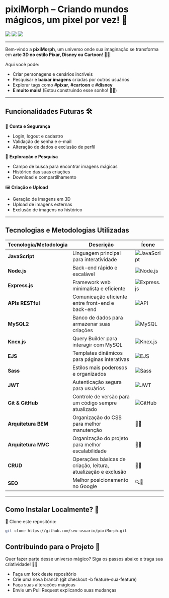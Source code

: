# **pixiMorph** – Criando mundos mágicos, um pixel por vez! 💜

<div align="start">
  <img src="https://img.shields.io/badge/Pixar-3D%20Magic-8A2BE2?style=for-the-badge&logo=adobe&logoColor=white">
  <img src="https://img.shields.io/badge/Disney-Fantasy%20World-8A2BE2?style=for-the-badge&logo=disney&logoColor=white">
  <img src="https://img.shields.io/badge/Cartoon%20Network-Animated%20Fun-8A2BE2?style=for-the-badge&logo=cartoonnetwork&logoColor=white">
</div>

---

Bem-vindo a **pixiMorph**, um universo onde sua imaginação se transforma em **arte 3D no estilo Pixar, Disney ou Cartoon**! 🎨💜  

Aqui você pode:

- Criar personagens e cenários incríveis  
- Pesquisar e **baixar imagens** criadas por outros usuários  
- Explorar tags como **#pixar**, **#cartoon** e **#disney**  
- **E muito mais!** (Estou construindo esse sonho! 🚀💜)  

---

## **Funcionalidades Futuras** 🛠️  

🔐 **Conta e Segurança**  
- Login, logout e cadastro  
- Validação de senha e e-mail  
- Alteração de dados e exclusão de perfil  

🔎 **Exploração e Pesquisa**  
- Campo de busca para encontrar imagens mágicas  
- Histórico das suas criações  
- Download e compartilhamento  

🖼️ **Criação e Upload**  
- Geração de imagens em 3D  
- Upload de imagens externas  
- Exclusão de imagens no histórico  

---

## **Tecnologias e Metodologias Utilizadas**  

| **Tecnologia/Metodologia** | **Descrição** | **Ícone** |
|----------------------|-----------------|----------------|
| **JavaScript** | Linguagem principal para interatividade | ![JavaScript](https://img.shields.io/badge/JavaScript-8A2BE2?style=for-the-badge&logo=javascript&logoColor=white) |
| **Node.js** | Back-end rápido e escalável | ![Node.js](https://img.shields.io/badge/Node.js-8A2BE2?style=for-the-badge&logo=node.js&logoColor=white) |
| **Express.js** | Framework web minimalista e eficiente | ![Express.js](https://img.shields.io/badge/Express.js-8A2BE2?style=for-the-badge&logo=express&logoColor=white) |
| **APIs RESTful** | Comunicação eficiente entre front-end e back-end | ![API](https://img.shields.io/badge/APIs%20RESTful-8A2BE2?style=for-the-badge&logo=fastapi&logoColor=white) |
| **MySQL2** | Banco de dados para armazenar suas criações | ![MySQL](https://img.shields.io/badge/MySQL-8A2BE2?style=for-the-badge&logo=mysql&logoColor=white) |
| **Knex.js** | Query Builder para interagir com MySQL | ![Knex.js](https://img.shields.io/badge/Knex.js-8A2BE2?style=for-the-badge&logo=knex&logoColor=white) |
| **EJS** | Templates dinâmicos para páginas interativas | ![EJS](https://img.shields.io/badge/EJS-8A2BE2?style=for-the-badge) |
| **Sass** | Estilos mais poderosos e organizados | ![Sass](https://img.shields.io/badge/Sass-8A2BE2?style=for-the-badge&logo=sass&logoColor=white) |
| **JWT** | Autenticação segura para usuários | ![JWT](https://img.shields.io/badge/JWT-8A2BE2?style=for-the-badge&logo=jsonwebtokens) |
| **Git & GitHub** | Controle de versão para um código sempre atualizado | ![GitHub](https://img.shields.io/badge/GitHub-8A2BE2?style=for-the-badge&logo=github) |
| **Arquitetura BEM** | Organização do CSS para melhor manutenção | 🎨💜 |
| **Arquitetura MVC** | Organização do projeto para melhor escalabilidade | 📂💜 |
| **CRUD** | Operações básicas de criação, leitura, atualização e exclusão | 🔄💜 |
| **SEO** | Melhor posicionamento no Google | 🔍💜 |


---

## **Como Instalar Localmente?** 💜 

🔽 Clone este repositório:
```bash
git clone https://github.com/seu-usuario/pixiMorph.git
```

## **Contribuindo para o Projeto** 🤝

Quer fazer parte desse universo mágico? Siga os passos abaixo e traga sua criatividade! 🚀💜

- Faça um fork deste repositório
- Crie uma nova branch (git checkout -b feature-sua-feature)
- Faça suas alterações mágicas
- Envie um Pull Request explicando suas mudanças

